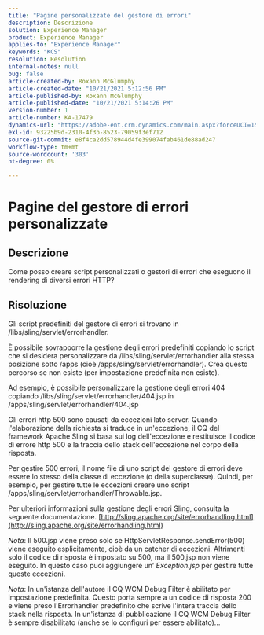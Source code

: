 ```yaml
---
title: "Pagine personalizzate del gestore di errori"
description: Descrizione
solution: Experience Manager
product: Experience Manager
applies-to: "Experience Manager"
keywords: "KCS"
resolution: Resolution
internal-notes: null
bug: false
article-created-by: Roxann McGlumphy
article-created-date: "10/21/2021 5:12:56 PM"
article-published-by: Roxann McGlumphy
article-published-date: "10/21/2021 5:14:26 PM"
version-number: 1
article-number: KA-17479
dynamics-url: "https://adobe-ent.crm.dynamics.com/main.aspx?forceUCI=1&pagetype=entityrecord&etn=knowledgearticle&id=4c665521-9232-ec11-b6e5-000d3a5ba97a"
exl-id: 93225b9d-2310-4f3b-8523-79059f3ef712
source-git-commit: e8f4ca2dd578944d4fe399074fab461de88ad247
workflow-type: tm+mt
source-wordcount: '303'
ht-degree: 0%

---
```


# Pagine del gestore di errori personalizzate

## Descrizione


Come posso creare script personalizzati o gestori di errori che eseguono il rendering di diversi errori HTTP?


## Risoluzione


Gli script predefiniti del gestore di errori si trovano in /libs/sling/servlet/errorhandler.

È possibile sovrapporre la gestione degli errori predefiniti copiando lo script che si desidera personalizzare da /libs/sling/servlet/errorhandler alla stessa posizione sotto /apps (cioè /apps/sling/servlet/errorhandler). Crea questo percorso se non esiste (per impostazione predefinita non esiste).

Ad esempio, è possibile personalizzare la gestione degli errori 404 copiando /libs/sling/servlet/errorhandler/404.jsp in /apps/sling/servlet/errorhandler/404.jsp

Gli errori http 500 sono causati da eccezioni lato server. Quando l&#39;elaborazione della richiesta si traduce in un&#39;eccezione, il CQ del framework Apache Sling si basa sui log dell&#39;eccezione e restituisce il codice di errore http 500 e la traccia dello stack dell&#39;eccezione nel corpo della risposta.

Per gestire 500 errori, il nome file di uno script del gestore di errori deve essere lo stesso della classe di eccezione (o della superclasse). Quindi, per esempio, per gestire tutte le eccezioni creare uno script /apps/sling/servlet/errorhandler/Throwable.jsp.

Per ulteriori informazioni sulla gestione degli errori Sling, consulta la seguente documentazione. [http://sling.apache.org/site/errorhandling.html](http://sling.apache.org/site/errorhandling.html)

*Nota*: Il 500.jsp viene preso solo se HttpServletResponse.sendError(500) viene eseguito esplicitamente, cioè da un catcher di eccezioni.
Altrimenti solo il codice di risposta è impostato su 500, ma il 500.jsp non viene eseguito.
In questo caso puoi aggiungere un’ *Exception.jsp* per gestire tutte queste eccezioni.

*Nota*: In un&#39;istanza dell&#39;autore il CQ WCM Debug Filter è abilitato per impostazione predefinita. Questo porta sempre a un codice di risposta 200 e viene preso l&#39;Errorhandler predefinito che scrive l&#39;intera traccia dello stack nella risposta. In un&#39;istanza di pubblicazione il CQ WCM Debug Filter è sempre disabilitato (anche se lo configuri per essere abilitato)...
